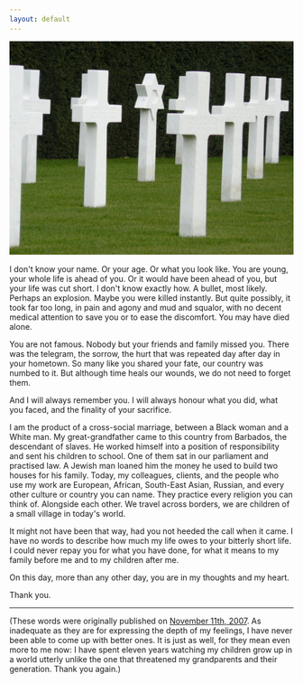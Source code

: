 ```yaml
---
layout: default
---
```


![](/assets/images/crosses.jpg)

I don't know your name. Or your age. Or what you look like. You are young, your whole life is ahead of you. Or it would have been ahead of you, but your life was cut short. I don't know exactly how. A bullet, most likely. Perhaps an explosion. Maybe you were killed instantly. But quite possibly, it took far too long, in pain and agony and mud and squalor, with no decent medical attention to save you or to ease the discomfort. You may have died alone.

You are not famous. Nobody but your friends and family missed you. There was the telegram, the sorrow, the hurt that was repeated day after day in your hometown. So many like you shared your fate, our country was numbed to it. But although time heals our wounds, we do not need to forget them.

And I will always remember you. I will always honour what you did, what you faced, and the finality of your sacrifice.

I am the product of a cross-social marriage, between a Black woman and a White man. My great-grandfather came to this country from Barbados, the descendant of slaves. He worked himself into a position of responsibility and sent his children to school. One of them sat in our parliament and practised law. A Jewish man loaned him the money he used to build two houses for his family. Today, my colleagues, clients, and the people who use my work are European, African, South-East Asian, Russian, and every other culture or country you can name. They practice every religion you can think of. Alongside each other. We travel across borders, we are children of a small village in today's world.

It might not have been that way, had you not heeded the call when it came. I have no words to describe how much my life owes to your bitterly short life. I could never repay you for what you have done, for what it means to my family before me and to my children after me.

On this day, more than any other day, you are in my thoughts and my heart.

Thank you.

---

(These words were originally published on [November 11th, 2007](http://weblog.raganwald.com/2007/11/thank-you.html). As inadequate as they are for expressing the depth of my feelings, I have never been able to come up with better ones. It is just as well, for they mean even more to me now: I have spent eleven years watching my children grow up in a world utterly unlike the one that threatened my grandparents and their generation. Thank you again.)
